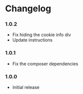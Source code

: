 Changelog
=========

### 1.0.2
* Fix hiding the cookie info div
* Update instructions

### 1.0.1
* Fix the composer dependencies

### 1.0.0
* Initial release
